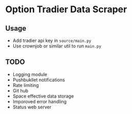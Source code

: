 # Option Tradier Data Scraper

## Usage

- Add tradier api key in `source/main.py`
- Use crownjob or similar util to run `main.py`

## TODO

- Logging module
- Pushbukllet notifications
- Rate limiting
- Git hub
- Space effective data storage
- Imporoved error handling
- Status web server